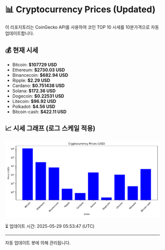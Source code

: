 
# 📊 Cryptocurrency Prices (Updated)

이 리포지토리는 CoinGecko API를 사용하여 코인 TOP 10 시세를 10분가격으로 자동 업데이트합니다.

## 💰 현재 시세
- Bitcoin: **$107729 USD**
- Ethereum: **$2730.03 USD**
- Binancecoin: **$682.94 USD**
- Ripple: **$2.29 USD**
- Cardano: **$0.751438 USD**
- Solana: **$172.36 USD**
- Dogecoin: **$0.22531 USD**
- Litecoin: **$96.92 USD**
- Polkadot: **$4.56 USD**
- Bitcoin-cash: **$422.11 USD**

## 📈 시세 그래프 (로그 스케일 적용)
![Crypto Prices](crypto_prices.png)

⏳ 업데이트 시간: 2025-05-29 05:53:47 (UTC)

---
자동 업데이트 봇에 의해 관리됩니다.
